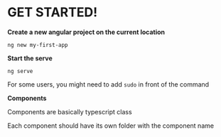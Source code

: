 # GET STARTED!
**Create a new angular project on the current location**


`ng new my-first-app`


**Start the serve**


`ng serve`

For some users, you might need to add `sudo` in front of the command 

**Components**

Components are basically typescript class

Each component should have its own folder with the component name
